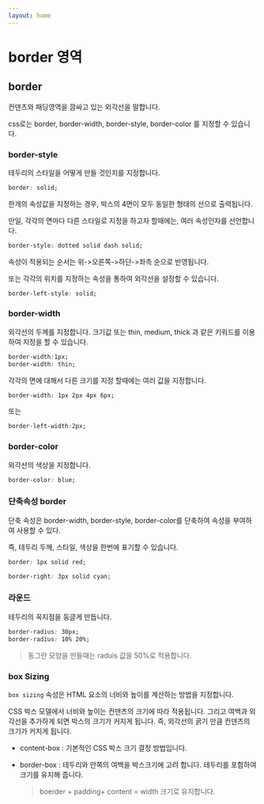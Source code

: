 ```yaml
---
layout: home
--- 
```


# border 영역

## border

컨덴츠와 패딩영역을 깜싸고 있는 외각선을 말합니다.

css로는 border, border-width, border-style, border-color 를 지정할 수 있습니다.



### border-style

테두리의 스타일을 어떻게 만들 것인지를 지정합니다.

```css
border: solid;
```

한개의 속성값을 지정하는 경우, 박스의 4면이 모두 동일한 형태의 선으로 출력됩니다.



만일, 각각의 면마다 다른 스타일로 지정을 하고자 할때에는, 여러 속성인자를 선언합니다.

```css
border-style: dotted solid dash solid;
```

속성이 적용되는 순서는 위->오른쪽->하단->좌측 순으로 반영됩니다.



또는 각각의 위치를 지정하는 속성을 통하여 외각선을 설정할 수 있습니다.

```css
border-left-style: solid;
```



### border-width

외각선의 두께를 지정합니다. 크기값 또는 thin, medium, thick 과 같은 키워드를 이용하여 지정을 할 수 있습니다.

```css
border-width:1px;
border-width: thin;
```



각각의 면에 대해서 다른 크기를 지정 할때에는 여러 값을 지정합니다.

```css
border-width: 1px 2px 4px 6px;
```



또는

```css
border-left-width:2px;
```



### border-color

외각선의 색상을 지정합니다.

```css
border-color: blue;
```



### 단축속성 border

단축 속성은 border-width, border-style, border-color를 단축하여 속성을 부여하여 사용할 수 있다.

즉, 테두리 두께, 스타일, 색상을 한번에 표기할 수 있습니다.



```css
border: 1px solid red;

border-right: 3px solid cyan;
```



### 라운드

테두리의 꼭지점을 둥글게 만듭니다.



```css
border-radius: 30px;
border-radius: 10% 20%;
```



> 동그란 모양을 만들때는 raduis 값을 50%로 적용합니다.





### box Sizing

`box sizing` 속성은 HTML 요소의 너비와 높이를 계산하는 방법을 지정합니다.

CSS 박스 모델에서 너비와 높이는 컨덴츠의 크기에 따라 적용됩니다. 그리고 여백과 외각선을 추가하게 되면 박스의 크기가 커지게 됩니다. 즉, 외각선의 굵기 만큼 컨덴츠의 크기가 커지게 됩니다.



* content-box : 기본적인 CSS 박스 크기 결정 방법입니다.



* border-box : 테두리와 안쪽의 여백을 박스크기에 고려 합니다. 테두리를 포함하여 크기를 유지해 줍니다.

  > boerder + padding+ content = width 크기로 유지합니다.


